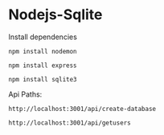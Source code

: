 # Nodejs-Sqlite
Install dependencies
```
npm install nodemon
```

```
npm install express
```

```
npm install sqlite3
```


Api Paths:

```
http://localhost:3001/api/create-database
```

```
http://localhost:3001/api/getusers
```